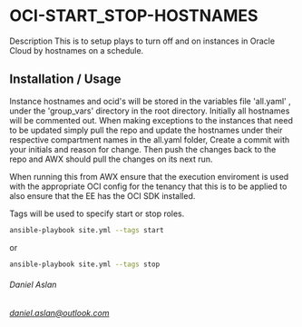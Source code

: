 # OCI-START_STOP-HOSTNAMES

Description
This is to setup plays to turn off and on instances in Oracle Cloud by hostnames on a schedule.

## Installation / Usage
Instance hostnames and ocid's will be stored in the variables file 'all.yaml' , under the 'group_vars' directory in the root directory.
Initially all hostnames will be commented out.
When making exceptions to the instances that need to be updated simply pull the repo and update the hostnames under their respective compartment names in the all.yaml folder, Create a commit with your initials and reason for change. Then push the changes back to the repo and AWX should pull the changes on its next run.

When running this from AWX ensure that the execution enviroment is used with the appropriate OCI config for the tenancy that this is to be applied to also ensure that the EE has the OCI SDK installed.

Tags will be used to specify start or stop roles.

```bash
ansible-playbook site.yml --tags start
```

or

```bash
ansible-playbook site.yml --tags stop
```



###### Daniel Aslan
###### daniel.aslan@outlook.com
